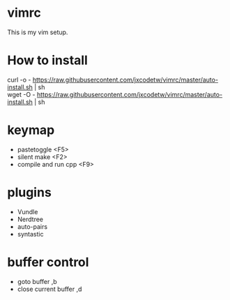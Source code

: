 vimrc
=====

This is my vim setup.

How to install
=======

curl -o - https://raw.githubusercontent.com/jxcodetw/vimrc/master/auto-install.sh | sh  
wget -O - https://raw.githubusercontent.com/jxcodetw/vimrc/master/auto-install.sh | sh

keymap
======

- pastetoggle &lt;F5&gt;  
- silent make &lt;F2&gt;  
- compile and run cpp &lt;F9&gt;

plugins
=======

- Vundle
- Nerdtree
- auto-pairs
- syntastic

buffer control
==============

- goto buffer ,b  
- close current buffer ,d  
